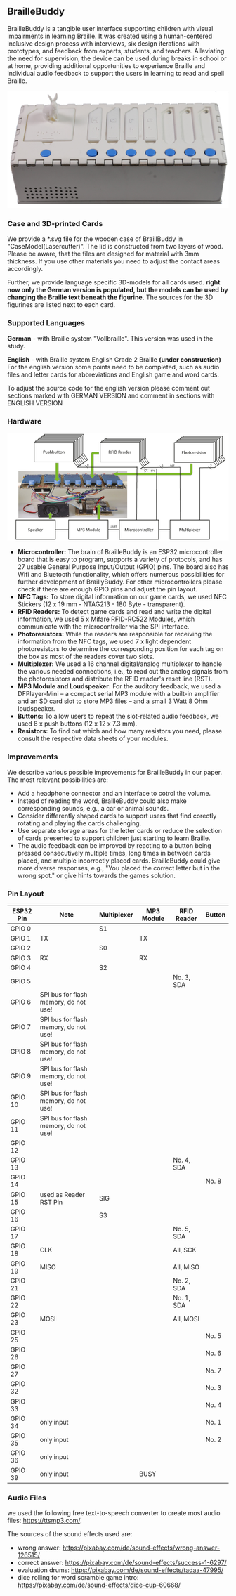 ## BrailleBuddy

BrailleBuddy is a tangible user interface supporting children with visual impairments in learning Braille. It was created using a human-centered inclusive design process with interviews, six design iterations with prototypes, and feedback from experts, students, and teachers. Alleviating the need for supervision, the device can be used during breaks in school or at home, providing additional opportunities to experience Braille and individual audio feedback to support the users in learning to read and spell Braille.

![BrailleBuddy](https://github.com/FlorianLa/BrailleBuddy/blob/main/Photos/BrailleBuddy.jpg)

### Case and 3D-printed Cards
We provide a *.svg file for the wooden case of BraillBuddy in "CaseModel(Lasercutter)". The lid is constructed from two layers of wood. Please be aware, that the files are designed for material with 3mm thickness. If you use other materials you need to adjust the contact areas accordingly.

Further, we provide language specific 3D-models for all cards used. **right now only the German version is populated, but the models can be used by changing the Braille text beneath the figurine.**
The sources for the 3D figurines are listed next to each card.

### Supported Languages

**German** - with Braille system "Vollbraille". This version was used in the study.

**English** - with Braille system English Grade 2 Braille **(under construction)** 
For the english version some points need to be completed, such as audio files and letter cards for abbreviations and English game and word cards.

To adjust the source code for the english version please comment out sections marked with GERMAN VERSION and comment in sections with ENGLISH VERSION

### Hardware

![Hardware](https://github.com/FlorianLa/BrailleBuddy/blob/main/Photos/BrailleBuddy_Electronics.jpg)

* **Microcontroller:** The brain of BrailleBuddy is an ESP32 microcontroller board that is easy to program, supports a variety of protocols, and has 27 usable General Purpose Input/Output (GPIO) pins. The board also has Wifi and Bluetooth functionality, which offers numerous possibilities for further development of BraillyBuddy. For other microcontrollers please check if there are enough GPIO pins and adjust the pin layout.
* **NFC Tags:** To store digital information on our game cards, we used NFC Stickers (12 x 19 mm - NTAG213 - 180 Byte - transparent).
* **RFID Readers:** To detect game cards and read and write the digital information, we used 5 x Mifare RFID-RC522 Modules, which communicate with the microcontroller via the SPI interface.
* **Photoresistors:** While the readers are responsible for receiving the information from the NFC tags, we used 7 x light dependent photoresistors to determine the corresponding position for each tag on the box as most of the readers cover two slots. 
* **Multiplexer:** We used a 16 channel digital/analog multiplexer to handle the various needed connections, i.e., to read out the analog signals from the photoresistors and distribute the RFID reader's reset line (RST).
* **MP3 Module and Loudspeaker:** For the auditory feedback, we used a DFPlayer-Mini – a compact serial MP3 module with a built-in amplifier and an SD card slot to store MP3 files – and a small 3 Watt 8 Ohm
loudspeaker.
* **Buttons:** To allow users to repeat the slot-related audio feedback, we used 8 x push buttons (12 x 12 x 7.3 mm).
* **Resistors:** To find out which and how many resistors you need, please consult the respective data sheets of your modules.

### Improvements
We describe various possible improvements for BrailleBuddy in our paper. The most relevant possibilities are:
* Add a headphone connector and an interface to cotrol the volume.
* Instead of reading the word, BrailleBuddy could also make corresponding sounds, e.g., a car or animal sounds.
* Consider differently shaped cards to support users that find corectly rotating and playing the cards challenging.
* Use separate storage areas for the letter cards or reduce the selection of cards presented to support children just starting to learn Braille.
* The audio feedback can be improved by reacting to a button being pressed consecutively multiple times, long times in between cards placed, and multiple incorrectly placed cards. BrailleBuddy could give more diverse responses, e.g., "You placed the correct letter but in the wrong spot." or give hints towards the games solution.


### Pin Layout

| **ESP32 Pin** | **Note**                              | **Multiplexer** | **MP3 Module** | **RFID Reader** | **Button**     |
|---------------|---------------------------------------|-----------------|----------------|-----------------|----------------|
| GPIO 0        |                                       | S1              |                |                 |                |
| GPIO 1        | TX                                    |                 | TX             |                 |                |
| GPIO 2        |                                       | S0              |                |                 |                |
| GPIO 3        | RX                                    |                 | RX             |                 |                |
| GPIO 4        |                                       | S2              |                |                 |                |
| GPIO 5        |                                       |                 |                | No. 3, SDA      |                |
| GPIO 6        | SPI bus for flash memory, do not use! |                 |                |                 |                |
| GPIO 7        | SPI bus for flash memory, do not use! |                 |                |                 |                |
| GPIO 8        | SPI bus for flash memory, do not use! |                 |                |                 |                |
| GPIO 9        | SPI bus for flash memory, do not use! |                 |                |                 |                |
| GPIO 10       | SPI bus for flash memory, do not use! |                 |                |                 |                |
| GPIO 11       | SPI bus for flash memory, do not use! |                 |                |                 |                |
| GPIO 12       |                                       |                 |                |                 |                |
| GPIO 13       |                                       |                 |                | No. 4, SDA      |                |
| GPIO 14       |                                       |                 |                |                 | No. 8          |
| GPIO 15       | used as Reader RST Pin                | SIG             |                |                 |                |
| GPIO 16       |                                       | S3              |                |                 |                |
| GPIO 17       |                                       |                 |                | No. 5, SDA      |                |
| GPIO 18       | CLK                                   |                 |                | All, SCK        |                |
| GPIO 19       | MISO                                  |                 |                | All, MISO       |                |
| GPIO 21       |                                       |                 |                | No. 2, SDA      |                |
| GPIO 22       |                                       |                 |                | No. 1, SDA      |                |
| GPIO 23       | MOSI                                  |                 |                | All, MOSI       |                |
| GPIO 25       |                                       |                 |                |                 | No. 5          |
| GPIO 26       |                                       |                 |                |                 | No. 6          |
| GPIO 27       |                                       |                 |                |                 | No. 7          |
| GPIO 32       |                                       |                 |                |                 | No. 3          |
| GPIO 33       |                                       |                 |                |                 | No. 4          |
| GPIO 34       | only input                            |                 |                |                 | No. 1          |
| GPIO 35       | only input                            |                 |                |                 | No. 2          |
| GPIO 36       | only input                            |                 |                |                 |                |
| GPIO 39       | only input                            |                 | BUSY           |                 |                |


### Audio Files

we used the following free text-to-speech converter to create most audio files: https://ttsmp3.com/.

The sources of the sound effects used are:
* wrong answer: https://pixabay.com/de/sound-effects/wrong-answer-126515/
* correct answer: https://pixabay.com/de/sound-effects/success-1-6297/
* evaluation drums: https://pixabay.com/de/sound-effects/tadaa-47995/
* dice rolling for word scramble game intro: https://pixabay.com/de/sound-effects/dice-cup-60668/